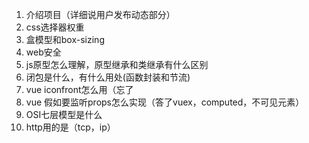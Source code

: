 1. 介绍项目（详细说用户发布动态部分）
2. css选择器权重
3. 盒模型和box-sizing
4. web安全
5. js原型怎么理解，原型继承和类继承有什么区别
6. 闭包是什么，有什么用处(函数封装和节流)
7. vue iconfront怎么用（忘了
8. vue 假如要监听props怎么实现（答了vuex，computed，不可见元素）
9. OSI七层模型是什么
10. http用的是（tcp，ip）
